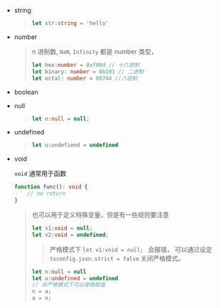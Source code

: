 - string

  > ```ts
  > let str:string = 'hello'
  > ```

- number

  > n 进制数, `NaN`, `Infinity` 都是 number 类型，
  >
  > ```ts
  > let hex:number = 0xf00d // 十六进制
  > let binary: number = 0b101 // 二进制
  > let octal: number = 0O744 //八进制
  > ```

- boolean

- null

  > ```ts
  > let n:null = null;
  > ```

- undefined

  > ```ts
  > let u:undefiend = undefined
  > ```

- void

  `void` 通常用于函数

  ```ts
  function func(): void {
      // no return
  }
  ```

  > 也可以用于定义特殊变量，但是有一些规则要注意
  >
  > ```ts
  > let v1:void = null; 
  > let v2:void = undefined;
  > ```
  >
  > > 严格模式下 `let v1:void = null; ` 会报错， 可以通过设定`tsconfig.json.strict = false` 关闭严格模式。 
  >
  > ```ts
  > let n:null = null
  > let u:undefined = undefined
  > // 非严格模式下可以穿插赋值
  > n = a;
  > a = n;
  > ```

